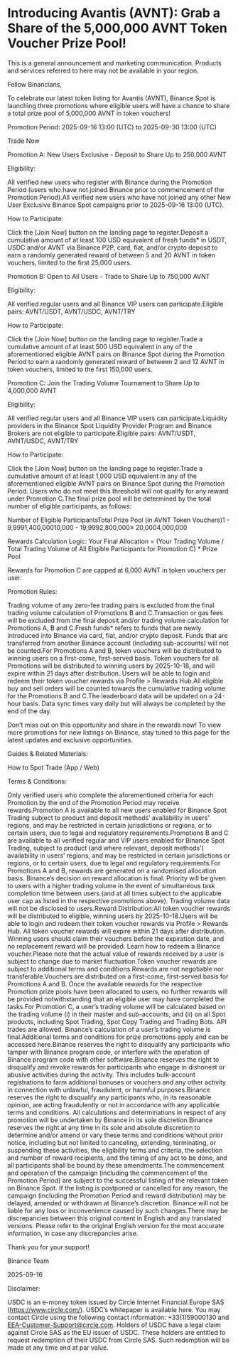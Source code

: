 # Introducing Avantis (AVNT): Grab a Share of the 5,000,000 AVNT Token Voucher Prize Pool!

This is a general announcement and marketing communication. Products and services referred to here may not be available in your region.

Fellow Binancians,

To celebrate our latest token listing for Avantis (AVNT), Binance Spot is launching three promotions where eligible users will have a chance to share a total prize pool of 5,000,000 AVNT in token vouchers! 

Promotion Period: 2025-09-16 13:00 (UTC) to 2025-09-30 13:00 (UTC)

Trade Now

Promotion A: New Users Exclusive - Deposit to Share Up to 250,000 AVNT

Eligibility: 

All verified new users who register with Binance during the Promotion Period (users who have not joined Binance prior to commencement of the Promotion Period).All verified new users who have not joined any other New User Exclusive Binance Spot campaigns prior to 2025-09-16 13:00 (UTC).

How to Participate:

Click the [Join Now] button on the landing page to register.Deposit a cumulative amount of at least 100 USD equivalent of fresh funds* in USDT, USDC and/or AVNT via Binance P2P, card, fiat, and/or crypto deposit to earn a randomly generated reward of between 5 and 20 AVNT in token vouchers, limited to the first 25,000 users.

Promotion B: Open to All Users - Trade to Share Up to 750,000 AVNT

Eligibility: 

All verified regular users and all Binance VIP users can participate.Eligible pairs: AVNT/USDT, AVNT/USDC, AVNT/TRY

How to Participate:

Click the [Join Now] button on the landing page to register.Trade a cumulative amount of at least 500 USD equivalent in any of the aforementioned eligible AVNT pairs on Binance Spot during the Promotion Period to earn a randomly generated reward of between 2 and 12 AVNT in token vouchers, limited to the first 150,000 users.

Promotion C: Join the Trading Volume Tournament to Share Up to 4,000,000 AVNT

Eligibility: 

All verified regular users and all Binance VIP users can participate.Liquidity providers in the Binance Spot Liquidity Provider Program and Binance Brokers are not eligible to participate.Eligible pairs: AVNT/USDT, AVNT/USDC, AVNT/TRY

How to Participate:

Click the [Join Now] button on the landing page to register.Trade a cumulative amount of at least 1,000 USD equivalent in any of the aforementioned eligible AVNT pairs on Binance Spot during the Promotion Period. Users who do not meet this threshold will not qualify for any reward under Promotion C.The final prize pool will be determined by the total number of eligible participants, as follows:

Number of Eligible ParticipantsTotal Prize Pool (in AVNT Token Vouchers)1 - 9,9991,400,00010,000 - 19,9992,800,000≥ 20,0004,000,000

Rewards Calculation Logic: Your Final Allocation = (Your Trading Volume / Total Trading Volume of All Eligible Participants for Promotion C) * Prize Pool 

Rewards for Promotion C are capped at 6,000 AVNT in token vouchers per user.

Promotion Rules:

Trading volume of any zero-fee trading pairs is excluded from the final trading volume calculation of Promotions B and C.Transaction or gas fees will be excluded from the final deposit and/or trading volume calculation for Promotions A, B and C.Fresh funds* refers to funds that are newly introduced into Binance via card, fiat, and/or crypto deposit. Funds that are transferred from another Binance account (including sub-accounts) will not be counted.For Promotions A and B, token vouchers will be distributed to winning users on a first-come, first-served basis. Token vouchers for all Promotions will be distributed to winning users by 2025-10-18, and will expire within 21 days after distribution. Users will be able to login and redeem their token voucher rewards via Profile > Rewards Hub.All eligible buy and sell orders will be counted towards the cumulative trading volume for the Promotions B and C.The leaderboard data will be updated on a 24-hour basis. Data sync times vary daily but will always be completed by the end of the day.

Don’t miss out on this opportunity and share in the rewards now! To view more promotions for new listings on Binance, stay tuned to this page for the latest updates and exclusive opportunities.

Guides & Related Materials:

How to Spot Trade (App / Web)

Terms & Conditions:

Only verified users who complete the aforementioned criteria for each Promotion by the end of the Promotion Period may receive rewards.Promotion A is available to all new users enabled for Binance Spot Trading subject to product and deposit methods’ availability in users’ regions, and may be restricted in certain jurisdictions or regions, or to certain users, due to legal and regulatory requirements.Promotions B and C are available to all verified regular and VIP users enabled for Binance Spot Trading, subject to product (and where relevant, deposit methods’) availability in users’ regions, and may be restricted in certain jurisdictions or regions, or to certain users, due to legal and regulatory requirements.For Promotions A and B, rewards are generated on a randomised allocation basis. Binance’s decision on reward allocation is final. Priority will be given to users with a higher trading volume in the event of simultaneous task completion time between users (and at all times subject to the applicable user cap as listed in the respective promotions above). Trading volume data will not be disclosed to users.Reward Distribution:All token voucher rewards will be distributed to eligible, winning users by 2025-10-18.Users will be able to login and redeem their token voucher rewards via Profile > Rewards Hub. All token voucher rewards will expire within 21 days after distribution. Winning users should claim their vouchers before the expiration date, and no replacement reward will be provided. Learn how to redeem a Binance voucher.Please note that the actual value of rewards received by a user is subject to change due to market fluctuation.Token voucher rewards are subject to additional terms and conditions.Rewards are not negotiable nor transferable.Vouchers are distributed on a first-come, first-served basis for Promotions A and B. Once the available rewards for the respective Promotion prize pools have been allocated to users, no further rewards will be provided notwithstanding that an eligible user may have completed the tasks.For Promotion C, a user’s trading volume will be calculated based on the trading volume (i) in their master and sub-accounts, and (ii) on all Spot products, including Spot Trading, Spot Copy Trading and Trading Bots. API trades are allowed. Binance’s calculation of a user’s trading volume is final.Additional terms and conditions for prize promotions apply and can be accessed here.Binance reserves the right to disqualify any participants who tamper with Binance program code, or interfere with the operation of Binance program code with other software.Binance reserves the right to disqualify and revoke rewards for participants who engage in dishonest or abusive activities during the activity. This includes bulk-account registrations to farm additional bonuses or vouchers and any other activity in connection with unlawful, fraudulent, or harmful purposes.Binance reserves the right to disqualify any participants who, in its reasonable opinion, are acting fraudulently or not in accordance with any applicable terms and conditions. All calculations and determinations in respect of any promotion will be undertaken by Binance in its sole discretion.Binance reserves the right at any time in its sole and absolute discretion to determine and/or amend or vary these terms and conditions without prior notice, including but not limited to canceling, extending, terminating, or suspending these activities, the eligibility terms and criteria, the selection and number of reward recipients, and the timing of any act to be done, and all participants shall be bound by these amendments.The commencement and operation of the campaign (including the commencement of the Promotion Period) are subject to the successful listing of the relevant token on Binance Spot. If the listing is postponed or cancelled for any reason, the campaign (including the Promotion Period and reward distribution) may be delayed, amended or withdrawn at Binance’s discretion. Binance will not be liable for any loss or inconvenience caused by such changes.There may be discrepancies between this original content in English and any translated versions. Please refer to the original English version for the most accurate information, in case any discrepancies arise.

Thank you for your support!

Binance Team

2025-09-16

Disclaimer:

USDC is an e-money token issued by Circle Internet Financial Europe SAS (https://www.circle.com/). USDC’s whitepaper is available here. You may contact Circle using the following contact information: +33(1)59000130 and EEA-Customer-Support@circle.com. Holders of USDC have a legal claim against Circle SAS as the EU issuer of USDC. These holders are entitled to request redemption of their USDC from Circle SAS. Such redemption will be made at any time and at par value.